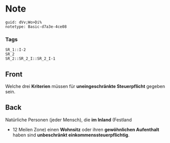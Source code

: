 # Note
```
guid: dVv;Wo>Di%
notetype: Basic-d7a3e-4ce08
```

### Tags
```
SR_1::I-2
SR_2
SR_2::SR_2_I::SR_2_I-1
```

## Front
Welche drei <b>Kriterien</b> müssen für <b>uneingeschränkte
Steuerpflicht</b> gegeben sein.

## Back
Natürliche Personen (jeder Mensch), die <b>im Inland</b> (Festland
+ 12 Meilen Zone) einen <b>Wohnsitz</b> oder ihren <b>gewöhnlichen
Aufenthalt</b> haben sind <b>unbeschränkt
einkommenssteuerpflichtig</b>.
